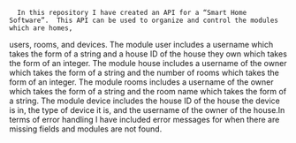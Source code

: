       In this repository I have created an API for a “Smart Home Software”.  This API can be used to organize and control the modules which are homes, 
users, rooms, and devices.  The module user includes a username which takes the form of a string and a house ID of the house they own which takes the 
form of an integer.  The module house includes a username of the owner which takes the form of a string and the number of rooms which takes the form of 
an integer.  The module rooms includes a username of the owner which takes the form of a string and the room name which takes the form of a string.  The 
module device includes the house ID of the house the device is in, the type of device it is, and the username of the owner of the house.In terms of error 
handling I have included error messages for when there are missing fields and modules are not found.

